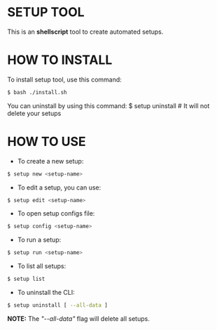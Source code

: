 # SETUP TOOL
This is an **shellscript** tool to create automated setups.

# HOW TO INSTALL

To install setup tool, use this command:
```bash
$ bash ./install.sh
```

You can uninstall by using this command:
$ setup uninstall # It will not delete your setups

# HOW TO USE
- To create a new setup:
```bash
$ setup new <setup-name>
```

- To edit a setup, you can use:
```bash
$ setup edit <setup-name>
```

- To open setup configs file:
```bash
$ setup config <setup-name>

```

- To run a setup:
```bash
$ setup run <setup-name>
```

- To list all setups:
```bash
$ setup list
```

- To uninstall the CLI:
```bash
$ setup uninstall [ --all-data ]
```
**NOTE:** The *"--all-data"* flag will delete all setups.


